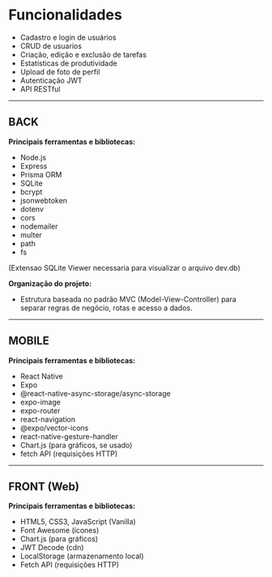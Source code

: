 # Funcionalidades

- Cadastro e login de usuários
- CRUD de usuarios
- Criação, edição e exclusão de tarefas
- Estatísticas de produtividade
- Upload de foto de perfil
- Autenticação JWT
- API RESTful

_______________________
## BACK

**Principais ferramentas e bibliotecas:**
- Node.js
- Express
- Prisma ORM
- SQLite
- bcrypt
- jsonwebtoken
- dotenv
- cors
- nodemailer
- multer
- path
- fs

(Extensao SQLite Viewer necessaria para visualizar o arquivo  dev.db)

**Organização do projeto:**
- Estrutura baseada no padrão MVC (Model-View-Controller) para separar regras de negócio, rotas e acesso a dados.

______________
## MOBILE

**Principais ferramentas e bibliotecas:**
- React Native
- Expo
- @react-native-async-storage/async-storage
- expo-image
- expo-router
- react-navigation
- @expo/vector-icons
- react-native-gesture-handler
- Chart.js (para gráficos, se usado)
- fetch API (requisições HTTP)

______________
## FRONT (Web)

**Principais ferramentas e bibliotecas:**
- HTML5, CSS3, JavaScript (Vanilla)
- Font Awesome (ícones)
- Chart.js (para gráficos)
- JWT Decode (cdn)
- LocalStorage (armazenamento local)
- Fetch API (requisições HTTP)
